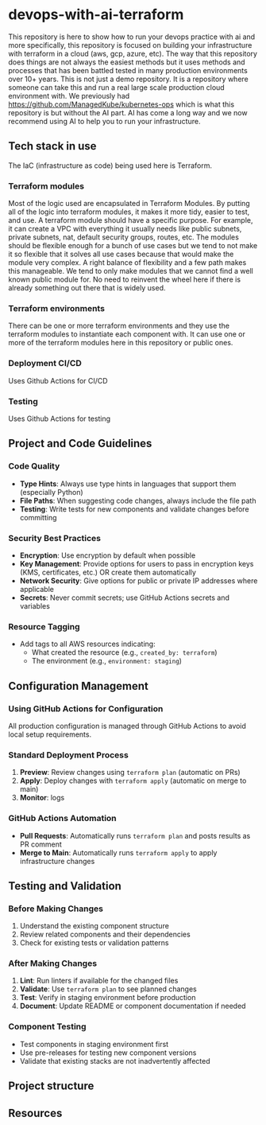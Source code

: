 # devops-with-ai-terraform
This repository is here to show how to run your devops practice with ai and more specifically, this repository is focused on building 
your infrastructure with terraform in a cloud (aws, gcp, azure, etc).  The way that this repository does things are not always the easiest
methods but it uses methods and processes that has been battled tested in many production environments over 10+ years.  This is not just
a demo repository.  It is a repository where someone can take this and run a real large scale production cloud environment with.  We
previously had https://github.com/ManagedKube/kubernetes-ops which is what this repository is but without the AI part.  AI has come a long
way and we now recommend using AI to help you to run your infrastructure.  

## Tech stack in use
The IaC (infrastructure as code) being used here is Terraform.

### Terraform modules
Most of the logic used are encapsulated in Terraform Modules.  By putting all of the logic into terraform modules, it makes it more tidy,
easier to test, and use.  A terraform module should have a specific purpose.  For example, it can create a VPC with everything it usually
needs like public subnets, private subnets, nat, default security groups, routes, etc.  The modules should be flexible enough for a bunch
of use cases but we tend to not make it so flexible that it solves all use cases because that would make the module very complex.  A right
balance of flexibility and a few path makes this manageable. We tend to only make modules that we cannot find a well known public module
for.  No need to reinvent the wheel here if there is already something out there that is widely used.

### Terraform environments
There can be one or more terraform environments and they use the terraform modules to instantiate each component with.  It can use one or
more of the terraform modules here in this repository or public ones.

### Deployment CI/CD
Uses Github Actions for CI/CD

### Testing
Uses Github Actions for testing

## Project and Code Guidelines

### Code Quality
- **Type Hints**: Always use type hints in languages that support them (especially Python)
- **File Paths**: When suggesting code changes, always include the file path
- **Testing**: Write tests for new components and validate changes before committing

### Security Best Practices
- **Encryption**: Use encryption by default when possible
- **Key Management**: Provide options for users to pass in encryption keys (KMS, certificates, etc.) OR create them automatically
- **Network Security**: Give options for public or private IP addresses where applicable
- **Secrets**: Never commit secrets; use GitHub Actions secrets and variables

### Resource Tagging
- Add tags to all AWS resources indicating:
  - What created the resource (e.g., `created_by: terraform`)
  - The environment (e.g., `environment: staging`)

## Configuration Management

### Using GitHub Actions for Configuration
All production configuration is managed through GitHub Actions to avoid local setup requirements.


### Standard Deployment Process
1. **Preview**: Review changes using `terraform plan` (automatic on PRs)
2. **Apply**: Deploy changes with `terraform apply` (automatic on merge to main)
3. **Monitor**: logs

### GitHub Actions Automation
- **Pull Requests**: Automatically runs `terraform plan` and posts results as PR comment
- **Merge to Main**: Automatically runs `terraform apply` to apply infrastructure changes

## Testing and Validation

### Before Making Changes
1. Understand the existing component structure
2. Review related components and their dependencies
3. Check for existing tests or validation patterns

### After Making Changes
1. **Lint**: Run linters if available for the changed files
2. **Validate**: Use `terraform plan` to see planned changes
3. **Test**: Verify in staging environment before production
4. **Document**: Update README or component documentation if needed

### Component Testing
- Test components in staging environment first
- Use pre-releases for testing new component versions
- Validate that existing stacks are not inadvertently affected

## Project structure




## Resources

